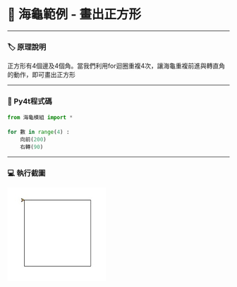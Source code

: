 # 🔰 海龜範例 - 畫出正方形
--------------
### 🏷️ 原理說明

正方形有4個邊及4個角。當我們利用for迴圈重複4次，讓海龜重複前進與轉直角的動作，即可畫出正方形

--------------

### 📄 Py4t程式碼

```python
from 海龜模組 import *

for 數 in range(4) :
    向前(200)
    右轉(90)
```

--------------

### 💻 執行截圖

![執行截圖](draw_square.jpg)


